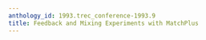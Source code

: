 ```yaml
---
anthology_id: 1993.trec_conference-1993.9
title: Feedback and Mixing Experiments with MatchPlus
---
```

